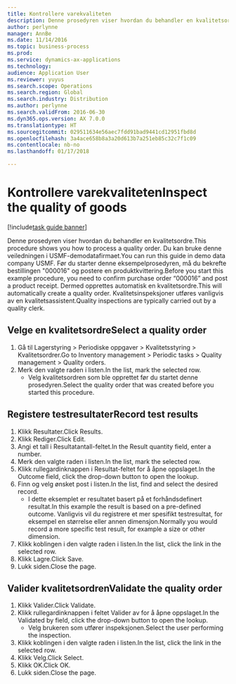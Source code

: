 ```yaml
---
title: Kontrollere varekvaliteten
description: Denne prosedyren viser hvordan du behandler en kvalitetsordre.
author: perlynne
manager: AnnBe
ms.date: 11/14/2016
ms.topic: business-process
ms.prod: 
ms.service: dynamics-ax-applications
ms.technology: 
audience: Application User
ms.reviewer: yuyus
ms.search.scope: Operations
ms.search.region: Global
ms.search.industry: Distribution
ms.author: perlynne
ms.search.validFrom: 2016-06-30
ms.dyn365.ops.version: AX 7.0.0
ms.translationtype: HT
ms.sourcegitcommit: 029511634e56aec7fdd91bad9441cd12951fbd8d
ms.openlocfilehash: 3a4ace658b8a3a20d613b7a251eb85c32c7f1c09
ms.contentlocale: nb-no
ms.lasthandoff: 01/17/2018

---
```

# <a name="inspect-the-quality-of-goods"></a><span data-ttu-id="f895f-103">Kontrollere varekvaliteten</span><span class="sxs-lookup"><span data-stu-id="f895f-103">Inspect the quality of goods</span></span>

[!include[task guide banner](../../includes/task-guide-banner.md)]

<span data-ttu-id="f895f-104">Denne prosedyren viser hvordan du behandler en kvalitetsordre.</span><span class="sxs-lookup"><span data-stu-id="f895f-104">This procedure shows you how to process a quality order.</span></span> <span data-ttu-id="f895f-105">Du kan bruke denne veiledningen i USMF-demodatafirmaet.</span><span class="sxs-lookup"><span data-stu-id="f895f-105">You can run this guide in demo data company USMF.</span></span> <span data-ttu-id="f895f-106">Før du starter denne eksempelprosedyren, må du bekrefte bestillingen "000016" og postere en produktkvittering.</span><span class="sxs-lookup"><span data-stu-id="f895f-106">Before you start this example procedure, you need to confirm purchase order “000016” and post a product receipt.</span></span> <span data-ttu-id="f895f-107">Dermed opprettes automatisk en kvalitetsordre.</span><span class="sxs-lookup"><span data-stu-id="f895f-107">This will automatically create a quality order.</span></span> <span data-ttu-id="f895f-108">Kvalitetsinspeksjoner utføres vanligvis av en kvalitetsassistent.</span><span class="sxs-lookup"><span data-stu-id="f895f-108">Quality inspections are typically carried out by a quality clerk.</span></span>


## <a name="select-a-quality-order"></a><span data-ttu-id="f895f-109">Velge en kvalitetsordre</span><span class="sxs-lookup"><span data-stu-id="f895f-109">Select a quality order</span></span>
1. <span data-ttu-id="f895f-110">Gå til Lagerstyring > Periodiske oppgaver > Kvalitetsstyring > Kvalitetsordrer.</span><span class="sxs-lookup"><span data-stu-id="f895f-110">Go to Inventory management > Periodic tasks > Quality management > Quality orders.</span></span>
2. <span data-ttu-id="f895f-111">Merk den valgte raden i listen.</span><span class="sxs-lookup"><span data-stu-id="f895f-111">In the list, mark the selected row.</span></span>
    * <span data-ttu-id="f895f-112">Velg kvalitetsordren som ble opprettet før du startet denne prosedyren.</span><span class="sxs-lookup"><span data-stu-id="f895f-112">Select the quality order that was created before you started this procedure.</span></span>  

## <a name="record-test-results"></a><span data-ttu-id="f895f-113">Registere testresultater</span><span class="sxs-lookup"><span data-stu-id="f895f-113">Record test results</span></span>
1. <span data-ttu-id="f895f-114">Klikk Resultater.</span><span class="sxs-lookup"><span data-stu-id="f895f-114">Click Results.</span></span>
2. <span data-ttu-id="f895f-115">Klikk Rediger.</span><span class="sxs-lookup"><span data-stu-id="f895f-115">Click Edit.</span></span>
3. <span data-ttu-id="f895f-116">Angi et tall i Resultatantall-feltet.</span><span class="sxs-lookup"><span data-stu-id="f895f-116">In the Result quantity field, enter a number.</span></span>
4. <span data-ttu-id="f895f-117">Merk den valgte raden i listen.</span><span class="sxs-lookup"><span data-stu-id="f895f-117">In the list, mark the selected row.</span></span>
5. <span data-ttu-id="f895f-118">Klikk rullegardinknappen i Resultat-feltet for å åpne oppslaget.</span><span class="sxs-lookup"><span data-stu-id="f895f-118">In the Outcome field, click the drop-down button to open the lookup.</span></span>
6. <span data-ttu-id="f895f-119">Finn og velg ønsket post i listen.</span><span class="sxs-lookup"><span data-stu-id="f895f-119">In the list, find and select the desired record.</span></span>
    * <span data-ttu-id="f895f-120">I dette eksemplet er resultatet basert på et forhåndsdefinert resultat.</span><span class="sxs-lookup"><span data-stu-id="f895f-120">In this example the result is based on a pre-defined outcome.</span></span> <span data-ttu-id="f895f-121">Vanligvis vil du registrere et mer spesifikt testresultat, for eksempel en størrelse eller annen dimensjon.</span><span class="sxs-lookup"><span data-stu-id="f895f-121">Normally you would record a more specific test result, for example a size or other dimension.</span></span>  
7. <span data-ttu-id="f895f-122">Klikk koblingen i den valgte raden i listen.</span><span class="sxs-lookup"><span data-stu-id="f895f-122">In the list, click the link in the selected row.</span></span>
8. <span data-ttu-id="f895f-123">Klikk Lagre.</span><span class="sxs-lookup"><span data-stu-id="f895f-123">Click Save.</span></span>
9. <span data-ttu-id="f895f-124">Lukk siden.</span><span class="sxs-lookup"><span data-stu-id="f895f-124">Close the page.</span></span>

## <a name="validate-the-quality-order"></a><span data-ttu-id="f895f-125">Valider kvalitetsordren</span><span class="sxs-lookup"><span data-stu-id="f895f-125">Validate the quality order</span></span>
1. <span data-ttu-id="f895f-126">Klikk Valider.</span><span class="sxs-lookup"><span data-stu-id="f895f-126">Click Validate.</span></span>
2. <span data-ttu-id="f895f-127">Klikk rullegardinknappen i feltet Valider av for å åpne oppslaget.</span><span class="sxs-lookup"><span data-stu-id="f895f-127">In the Validated by field, click the drop-down button to open the lookup.</span></span>
    * <span data-ttu-id="f895f-128">Velg brukeren som utfører inspeksjonen.</span><span class="sxs-lookup"><span data-stu-id="f895f-128">Select the user performing the inspection.</span></span>  
3. <span data-ttu-id="f895f-129">Klikk koblingen i den valgte raden i listen.</span><span class="sxs-lookup"><span data-stu-id="f895f-129">In the list, click the link in the selected row.</span></span>
4. <span data-ttu-id="f895f-130">Klikk Velg.</span><span class="sxs-lookup"><span data-stu-id="f895f-130">Click Select.</span></span>
5. <span data-ttu-id="f895f-131">Klikk OK.</span><span class="sxs-lookup"><span data-stu-id="f895f-131">Click OK.</span></span>
6. <span data-ttu-id="f895f-132">Lukk siden.</span><span class="sxs-lookup"><span data-stu-id="f895f-132">Close the page.</span></span>

